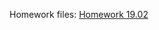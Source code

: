 Homework files: 
[Homework 19.02](https://github.com/YelShydenko/FE-Pro/tree/85a9940fbe29e41b2cc3f1c97245b7241701950c/Homework_19.02)